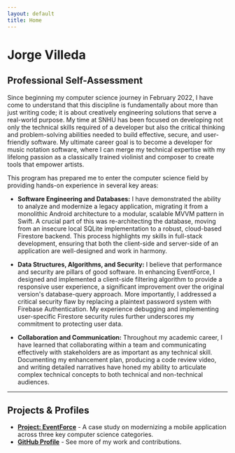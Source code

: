 ```yaml
---
layout: default
title: Home
---
```


# Jorge Villeda

## Professional Self-Assessment

Since beginning my computer science journey in February 2022, I have come to understand that this discipline is fundamentally about more than just writing code; it is about creatively engineering solutions that serve a real-world purpose. My time at SNHU has been focused on developing not only the technical skills required of a developer but also the critical thinking and problem-solving abilities needed to build effective, secure, and user-friendly software. My ultimate career goal is to become a developer for music notation software, where I can merge my technical expertise with my lifelong passion as a classically trained violinist and composer to create tools that empower artists.

This program has prepared me to enter the computer science field by providing hands-on experience in several key areas:

* **Software Engineering and Databases:** I have demonstrated the ability to analyze and modernize a legacy application, migrating it from a monolithic Android architecture to a modular, scalable MVVM pattern in Swift. A crucial part of this was re-architecting the database, moving from an insecure local SQLite implementation to a robust, cloud-based Firestore backend. This process highlights my skills in full-stack development, ensuring that both the client-side and server-side of an application are well-designed and work in harmony.

* **Data Structures, Algorithms, and Security:** I believe that performance and security are pillars of good software. In enhancing EventForce, I designed and implemented a client-side filtering algorithm to provide a responsive user experience, a significant improvement over the original version's database-query approach. More importantly, I addressed a critical security flaw by replacing a plaintext password system with Firebase Authentication. My experience debugging and implementing user-specific Firestore security rules further underscores my commitment to protecting user data.

* **Collaboration and Communication:** Throughout my academic career, I have learned that collaborating within a team and communicating effectively with stakeholders are as important as any technical skill. Documenting my enhancement plan, producing a code review video, and writing detailed narratives have honed my ability to articulate complex technical concepts to both technical and non-technical audiences.

---

## Projects & Profiles

* **[Project: EventForce](./eventforce/)** - A case study on modernizing a mobile application across three key computer science categories.
* **[GitHub Profile](https://github.com/jvil-dev)** - See more of my work and contributions.